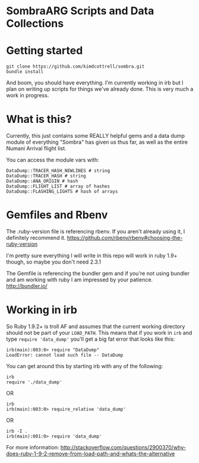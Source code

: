 # SombraARG Scripts and Data Collections

# Getting started
```
git clone https://github.com/kimdcottrell/sombra.git
bundle install
```

And boom, you should have everything. I'm currently working in irb but I plan on writing up scripts for things we've already done. This is very much a work in progress.

# What is this?

Currently, this just contains some REALLY helpful gems and a data dump module of everything "Sombra" has given us thus far, as well as the entire Numani Arrival flight list.

You can access the module vars with:

```
DataDump::TRACER_HASH_NEWLINES # string
DataDump::TRACER_HASH # string
DataDump::ANA_ORIGIN # hash
DataDump::FLIGHT_LIST # array of hashes
DataDump::FLASHING_LIGHTS # hash of arrays
```

# Gemfiles and Rbenv
The .ruby-version file is referencing rbenv. If you aren't already using it, I definitely recommend it.
https://github.com/rbenv/rbenv#choosing-the-ruby-version

I'm pretty sure everything I will write in this repo will work in ruby 1.9+ though, so maybe you don't need 2.3.1

The Gemfile is referencing the bundler gem and if you're not using bundler and am working with ruby I am impressed by your patience.
http://bundler.io/

# Working in irb
So Ruby 1.9.2+ is troll AF and assumes that the current working directory should not be part of your ``LOAD_PATH``. This means that if you work in ``irb`` and type ``require 'data_dump'`` you'll get a big fat error that looks like this:

```
irb(main):003:0> require "DataDump"
LoadError: cannot load such file -- DataDump
```

You can get around this by starting irb with any of the following:

```
irb
require './data_dump'
```

OR

```
irb
irb(main):003:0> require_relative 'data_dump'
```

OR

```
irb -I .
irb(main):001:0> require 'data_dump'
```

For more information: http://stackoverflow.com/questions/2900370/why-does-ruby-1-9-2-remove-from-load-path-and-whats-the-alternative
